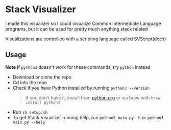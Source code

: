 # Stack Visualizer
I made this visualizer so I could visualize Common Intermediate Language programs, but it can be used for pretty much anything stack related

Visualizations are controlled with a scripting language called SVScript([docs](./svscript.md))

## Usage
**Note** If `python3` doesn't work for these commands, try `python` instead
* Download or clone the repo
* Cd into the repo
* Check if you have Python installed by running `python3 --version`
    > If you don't have it, install from [python.org](https://www.python.org/downloads) or via brew with `brew install python3`
* Run `sh setup.sh`
* To get Stack Visualizer running help, run `python3 main.py -h` or `python3 main.py --help`